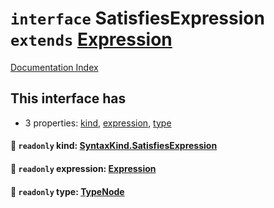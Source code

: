 # `interface` SatisfiesExpression `extends` [Expression](../interface.Expression/README.md)

[Documentation Index](../README.md)

## This interface has

- 3 properties:
[kind](#-readonly-kind-syntaxkindsatisfiesexpression),
[expression](#-readonly-expression-expression),
[type](#-readonly-type-typenode)


#### 📄 `readonly` kind: [SyntaxKind.SatisfiesExpression](../enum.SyntaxKind/README.md#satisfiesexpression--238)



#### 📄 `readonly` expression: [Expression](../interface.Expression/README.md)



#### 📄 `readonly` type: [TypeNode](../interface.TypeNode/README.md)



